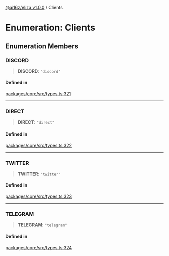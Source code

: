 [@ai16z/eliza v1.0.0](../index.md) / Clients

# Enumeration: Clients

## Enumeration Members

### DISCORD

> **DISCORD**: `"discord"`

#### Defined in

[packages/core/src/types.ts:321](https://github.com/ai16z/eliza/blob/main/packages/core/src/types.ts#L321)

***

### DIRECT

> **DIRECT**: `"direct"`

#### Defined in

[packages/core/src/types.ts:322](https://github.com/ai16z/eliza/blob/main/packages/core/src/types.ts#L322)

***

### TWITTER

> **TWITTER**: `"twitter"`

#### Defined in

[packages/core/src/types.ts:323](https://github.com/ai16z/eliza/blob/main/packages/core/src/types.ts#L323)

***

### TELEGRAM

> **TELEGRAM**: `"telegram"`

#### Defined in

[packages/core/src/types.ts:324](https://github.com/ai16z/eliza/blob/main/packages/core/src/types.ts#L324)
